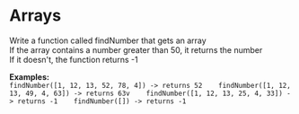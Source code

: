 # Arrays

Write a function called findNumber that gets an array    
If the array contains a number greater than 50, it returns the number    
If it doesn't, the function returns -1    

**Examples:**   
`
findNumber([1, 12, 13, 52, 78, 4]) -> returns 52   
findNumber([1, 12, 13, 49, 4, 63]) -> returns 63v   
findNumber([1, 12, 13, 25, 4, 33]) -> returns -1   
findNumber([]) -> returns -1   
`

